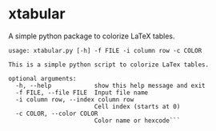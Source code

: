 # xtabular
A simple python package to colorize LaTeX tables.

```$ python xtabular.py -h
usage: xtabular.py [-h] -f FILE -i column row -c COLOR

This is a simple python script to colorize LaTex tables.

optional arguments:
  -h, --help            show this help message and exit
  -f FILE, --file FILE  Input file name
  -i column row, --index column row
                        Cell index (starts at 0)
  -c COLOR, --color COLOR
                        Color name or hexcode```
